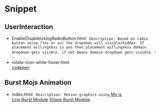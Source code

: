 # Snippet

## UserInteraction
   * EnableDisableUsingRadioButton.html
     ``` Description: Based on radio button value (Yes or no) the dropdown will visible/hidden. If placement willingness is yes then placement willingness domain dropdown gets visible. if not means domain dropdown gets visible.```
--
   * rotate-icon-while-hover.html <br/>
      [codepen](https://codepen.io/DizIzYash/pen/ExWVEbw)
      
## Burst Mojs Animation
   * index.html
     ``` Description: Motion graphics using``` [Mo js](https://mojs.github.io/) <br>
     [Line Burst Module](https://codepen.io/DizIzYash/pen/GRrabXG)
     [Shape Burst Module](https://codepen.io/DizIzYash/pen/RwKmXpE)

